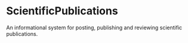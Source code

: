 # ScientificPublications
An informational system for posting, publishing and reviewing scientific publications.
